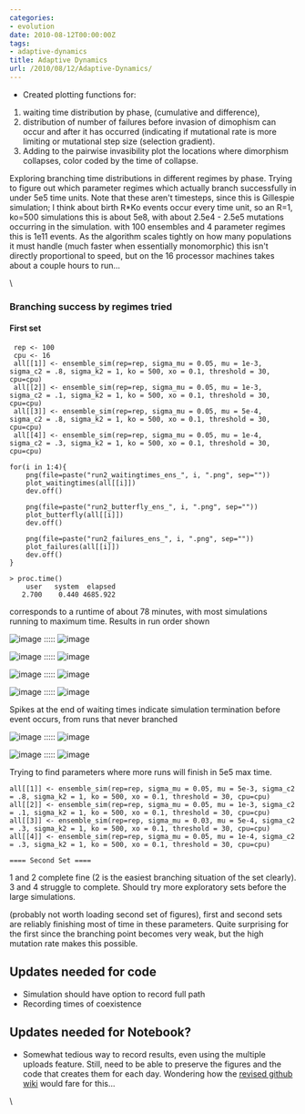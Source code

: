 ```yaml
---
categories:
- evolution
date: 2010-08-12T00:00:00Z
tags:
- adaptive-dynamics
title: Adaptive Dynamics
url: /2010/08/12/Adaptive-Dynamics/
---
```


-   Created plotting functions for:

1.  waiting time distribution by phase, (cumulative and difference),
2.  distribution of number of failures before invasion of dimophism can
    occur and after it has occurred (indicating if mutational rate is
    more limiting or mutational step size (selection gradient).
3.  Adding to the pairwise invasibility plot the locations where
    dimorphism collapses, color coded by the time of collapse.

Exploring branching time distributions in different regimes by phase.
Trying to figure out which parameter regimes which actually branch
successfully in under 5e5 time units. Note that these aren't timesteps,
since this is Gillespie simulation; I think about birth R\*Ko events
occur every time unit, so an R=1, ko=500 simulations this is about 5e8,
with about 2.5e4 - 2.5e5 mutations occurring in the simulation. with 100
ensembles and 4 parameter regimes this is 1e11 events. As the algorithm
scales tightly on how many populations it must handle (much faster when
essentially monomorphic) this isn't directly proportional to speed, but
on the 16 processor machines takes about a couple hours to run...

\

### Branching success by regimes tried

#### First set

~~~~ {.de1}
 rep <- 100
 cpu <- 16
 all[[1]] <- ensemble_sim(rep=rep, sigma_mu = 0.05, mu = 1e-3, sigma_c2 = .8, sigma_k2 = 1, ko = 500, xo = 0.1, threshold = 30, cpu=cpu)
 all[[2]] <- ensemble_sim(rep=rep, sigma_mu = 0.05, mu = 1e-3, sigma_c2 = .1, sigma_k2 = 1, ko = 500, xo = 0.1, threshold = 30, cpu=cpu)
 all[[3]] <- ensemble_sim(rep=rep, sigma_mu = 0.05, mu = 5e-4, sigma_c2 = .8, sigma_k2 = 1, ko = 500, xo = 0.1, threshold = 30, cpu=cpu)
 all[[4]] <- ensemble_sim(rep=rep, sigma_mu = 0.05, mu = 1e-4, sigma_c2 = .3, sigma_k2 = 1, ko = 500, xo = 0.1, threshold = 30, cpu=cpu)
 
for(i in 1:4){
    png(file=paste("run2_waitingtimes_ens_", i, ".png", sep=""))
    plot_waitingtimes(all[[i]])
    dev.off()
 
    png(file=paste("run2_butterfly_ens_", i, ".png", sep=""))
    plot_butterfly(all[[i]])
    dev.off()
 
    png(file=paste("run2_failures_ens_", i, ".png", sep=""))
    plot_failures(all[[i]])
    dev.off()
}
 
> proc.time()
    user   system  elapsed 
   2.700    0.440 4685.922
~~~~

corresponds to a runtime of about 78 minutes, with most simulations
running to maximum time. Results in run order shown

![image](http://openwetware.org/images/thumb/c/c9/Failures_ens_1.png/400px-Failures_ens_1.png)
:::::
![image](http://openwetware.org/images/thumb/6/63/Failures_ens_2.png/400px-Failures_ens_2.png)

![image](http://openwetware.org/images/thumb/7/71/Failures_ens_3.png/400px-Failures_ens_3.png)
:::::
![image](http://openwetware.org/images/thumb/7/7f/Failures_ens_4.png/400px-Failures_ens_4.png)

![image](http://openwetware.org/images/thumb/b/bc/Butterfly_ens_1.png/400px-Butterfly_ens_1.png)
:::::
![image](http://openwetware.org/images/thumb/7/75/Butterfly_ens_2.png/400px-Butterfly_ens_2.png)

![image](http://openwetware.org/images/thumb/8/87/Butterfly_ens_3.png/400px-Butterfly_ens_3.png)
:::::
![image](http://openwetware.org/images/thumb/1/1e/Butterfly_ens_4.png/400px-Butterfly_ens_4.png)

Spikes at the end of waiting times indicate simulation termination
before event occurs, from runs that never branched

![image](http://openwetware.org/images/thumb/8/8b/Waitingtimes_ens_1.png/400px-Waitingtimes_ens_1.png)
:::::
![image](http://openwetware.org/images/thumb/e/e4/Waitingtimes_ens_2.png/400px-Waitingtimes_ens_2.png)

![image](http://openwetware.org/images/thumb/3/35/Waitingtimes_ens_3.png/400px-Waitingtimes_ens_3.png)
:::::
![image](http://openwetware.org/images/thumb/6/69/Waitingtimes_ens_4.png/400px-Waitingtimes_ens_4.png)

Trying to find parameters where more runs will finish in 5e5 max time.

~~~~ {.de1}
all[[1]] <- ensemble_sim(rep=rep, sigma_mu = 0.05, mu = 5e-3, sigma_c2 = .8, sigma_k2 = 1, ko = 500, xo = 0.1, threshold = 30, cpu=cpu)
all[[2]] <- ensemble_sim(rep=rep, sigma_mu = 0.05, mu = 1e-3, sigma_c2 = .1, sigma_k2 = 1, ko = 500, xo = 0.1, threshold = 30, cpu=cpu)
all[[3]] <- ensemble_sim(rep=rep, sigma_mu = 0.03, mu = 5e-4, sigma_c2 = .3, sigma_k2 = 1, ko = 500, xo = 0.1, threshold = 30, cpu=cpu)
all[[4]] <- ensemble_sim(rep=rep, sigma_mu = 0.05, mu = 1e-4, sigma_c2 = .3, sigma_k2 = 1, ko = 500, xo = 0.1, threshold = 30, cpu=cpu)
 
==== Second Set ====
~~~~

1 and 2 complete fine (2 is the easiest branching situation of the set
clearly). 3 and 4 struggle to complete. Should try more exploratory sets
before the large simulations.

(probably not worth loading second set of figures), first and second
sets are reliably finishing most of time in these parameters. Quite
surprising for the first since the branching point becomes very weak,
but the high mutation rate makes this possible.

Updates needed for code
-----------------------

-   Simulation should have option to record full path
-   Recording times of coexistence

Updates needed for Notebook?
----------------------------

-   Somewhat tedious way to record results, even using the multiple
    uploads feature. Still, need to be able to preserve the figures and
    the code that creates them for each day. Wondering how the [revised
    github
    wiki](http://github.com/blog/699-making-github-more-open-git-backed-wikis "http://github.com/blog/699-making-github-more-open-git-backed-wikis")
    would fare for this...

\

